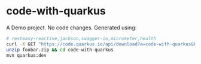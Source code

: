 # code-with-quarkus

A Demo project. No code changes. Generated using:

```bash
# resteasy-reactive,jackson,swagger-io,micrometer,health
curl -X GET "https://code.quarkus.io/api/download?a=code-with-quarkus&b=MAVEN&c=org.acme.ExampleResource&g=org.acme&s=ARC.tqK.Svz.tEq.DTu&p=%2Fhello&v=1.0.0-SNAPSHOT" -H  "accept: */*" --output foobar.zip
unzip foobar.zip && cd code-with-quarkus
mvn quarkus:dev
```

